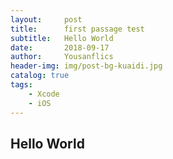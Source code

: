 ```yaml
---
layout:     post
title:      first passage test
subtitle:   Hello World
date:       2018-09-17
author:     Yousanflics
header-img: img/post-bg-kuaidi.jpg
catalog: true
tags:
    - Xcode
    - iOS
---
```



## Hello World

